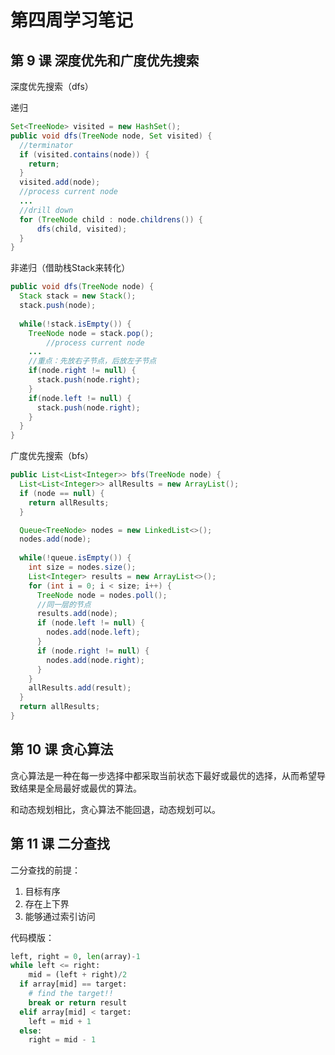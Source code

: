 # 第四周学习笔记

## 第 9 课 深度优先和广度优先搜索



深度优先搜索（dfs）

递归

```java
Set<TreeNode> visited = new HashSet();
public void dfs(TreeNode node, Set visited) {
  //terminator
  if (visited.contains(node)) {
    return;
  }
  visited.add(node);
  //process current node
  ...
  //drill down
  for (TreeNode child : node.childrens()) {
      dfs(child, visited);
  }
}
```

非递归（借助栈Stack来转化）

```java
public void dfs(TreeNode node) {
  Stack stack = new Stack();
  stack.push(node);
  
  while(!stack.isEmpty()) {
    TreeNode node = stack.pop();
		//process current node
    ...
    //重点：先放右子节点，后放左子节点
    if(node.right != null) {
      stack.push(node.right);
    }
    if(node.left != null) {
      stack.push(node.right);
    }
  }
}
```





广度优先搜索（bfs）

```java
public List<List<Integer>> bfs(TreeNode node) {
  List<List<Integer>> allResults = new ArrayList();
  if (node == null) {
  	return allResults;  
  }

  Queue<TreeNode> nodes = new LinkedList<>();
  nodes.add(node);
  
  while(!queue.isEmpty()) {
    int size = nodes.size();
    List<Integer> results = new ArrayList<>();
    for (int i = 0; i < size; i++) {
      TreeNode node = nodes.poll();
      //同一层的节点
      results.add(node);
      if (node.left != null) {
        nodes.add(node.left);
      }
      if (node.right != null) {
        nodes.add(node.right);
      }
    }
    allResults.add(result);
  }
  return allResults;
}
```



## 第 10 课 贪心算法

贪心算法是一种在每一步选择中都采取当前状态下最好或最优的选择，从而希望导致结果是全局最好或最优的算法。

和动态规划相比，贪心算法不能回退，动态规划可以。



## 第 11 课 二分查找

二分查找的前提：

1. 目标有序
2. 存在上下界
3. 能够通过索引访问

代码模版：

```python
left, right = 0, len(array)-1
while left <= right:
	mid = (left + right)/2
  if array[mid] == target:
    # find the target!!
    break or return result
  elif array[mid] < target:
    left = mid + 1
  else:
    right = mid - 1
```

